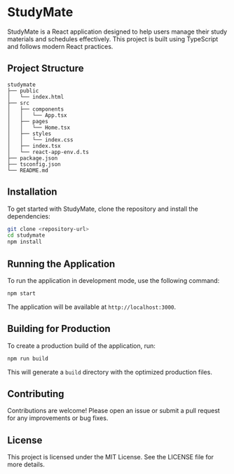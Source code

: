 # StudyMate

StudyMate is a React application designed to help users manage their study materials and schedules effectively. This project is built using TypeScript and follows modern React practices.

## Project Structure

```
studymate
├── public
│   └── index.html
├── src
│   ├── components
│   │   └── App.tsx
│   ├── pages
│   │   └── Home.tsx
│   ├── styles
│   │   └── index.css
│   ├── index.tsx
│   └── react-app-env.d.ts
├── package.json
├── tsconfig.json
└── README.md
```

## Installation

To get started with StudyMate, clone the repository and install the dependencies:

```bash
git clone <repository-url>
cd studymate
npm install
```

## Running the Application

To run the application in development mode, use the following command:

```bash
npm start
```

The application will be available at `http://localhost:3000`.

## Building for Production

To create a production build of the application, run:

```bash
npm run build
```

This will generate a `build` directory with the optimized production files.

## Contributing

Contributions are welcome! Please open an issue or submit a pull request for any improvements or bug fixes.

## License

This project is licensed under the MIT License. See the LICENSE file for more details.